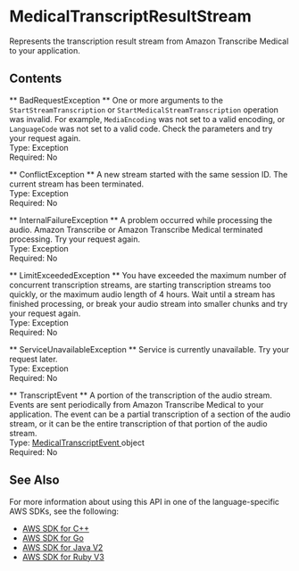 # MedicalTranscriptResultStream<a name="API_streaming_MedicalTranscriptResultStream"></a>

Represents the transcription result stream from Amazon Transcribe Medical to your application\.

## Contents<a name="API_streaming_MedicalTranscriptResultStream_Contents"></a>

 ** BadRequestException **   <a name="transcribe-Type-streaming_MedicalTranscriptResultStream-BadRequestException"></a>
One or more arguments to the `StartStreamTranscription` or `StartMedicalStreamTranscription` operation was invalid\. For example, `MediaEncoding` was not set to a valid encoding, or `LanguageCode` was not set to a valid code\. Check the parameters and try your request again\.  
Type: Exception  
Required: No

 ** ConflictException **   <a name="transcribe-Type-streaming_MedicalTranscriptResultStream-ConflictException"></a>
A new stream started with the same session ID\. The current stream has been terminated\.  
Type: Exception  
Required: No

 ** InternalFailureException **   <a name="transcribe-Type-streaming_MedicalTranscriptResultStream-InternalFailureException"></a>
A problem occurred while processing the audio\. Amazon Transcribe or Amazon Transcribe Medical terminated processing\. Try your request again\.  
Type: Exception  
Required: No

 ** LimitExceededException **   <a name="transcribe-Type-streaming_MedicalTranscriptResultStream-LimitExceededException"></a>
You have exceeded the maximum number of concurrent transcription streams, are starting transcription streams too quickly, or the maximum audio length of 4 hours\. Wait until a stream has finished processing, or break your audio stream into smaller chunks and try your request again\.  
Type: Exception  
Required: No

 ** ServiceUnavailableException **   <a name="transcribe-Type-streaming_MedicalTranscriptResultStream-ServiceUnavailableException"></a>
Service is currently unavailable\. Try your request later\.  
Type: Exception  
Required: No

 ** TranscriptEvent **   <a name="transcribe-Type-streaming_MedicalTranscriptResultStream-TranscriptEvent"></a>
A portion of the transcription of the audio stream\. Events are sent periodically from Amazon Transcribe Medical to your application\. The event can be a partial transcription of a section of the audio stream, or it can be the entire transcription of that portion of the audio stream\.  
Type: [ MedicalTranscriptEvent ](API_streaming_MedicalTranscriptEvent.md) object  
Required: No

## See Also<a name="API_streaming_MedicalTranscriptResultStream_SeeAlso"></a>

For more information about using this API in one of the language\-specific AWS SDKs, see the following:
+  [ AWS SDK for C\+\+](https://docs.aws.amazon.com/goto/SdkForCpp/transcribe-streaming-2017-10-26/MedicalTranscriptResultStream) 
+  [ AWS SDK for Go](https://docs.aws.amazon.com/goto/SdkForGoV1/transcribe-streaming-2017-10-26/MedicalTranscriptResultStream) 
+  [ AWS SDK for Java V2](https://docs.aws.amazon.com/goto/SdkForJavaV2/transcribe-streaming-2017-10-26/MedicalTranscriptResultStream) 
+  [ AWS SDK for Ruby V3](https://docs.aws.amazon.com/goto/SdkForRubyV3/transcribe-streaming-2017-10-26/MedicalTranscriptResultStream) 
